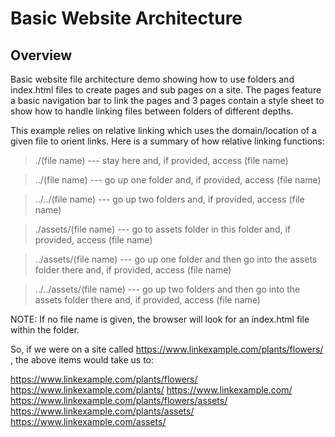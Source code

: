 # Basic Website Architecture

## Overview

Basic website file architecture demo showing how to use folders and index.html files to create pages and sub pages on a site. The pages feature a basic navigation bar to link the pages and 3 pages contain a style sheet to show how to handle linking files between folders of different depths.

This example relies on relative linking which uses the domain/location of a given file to orient links. Here is a summary of how relative linking functions:

>./(file name) --- stay here and, if provided, access (file name)

>../(file name) --- go up one folder and, if provided, access (file name)

>../../(file name) --- go up two folders and, if provided, access (file name)

>./assets/(file name) --- go to assets folder in this folder and, if provided, access (file name)

>../assets/(file name) --- go up one folder and then go into the assets folder there and, if provided, access (file name)

>../../assets/(file name) --- go up two folders and then go into the assets folder there and, if provided, access (file name)

NOTE: If no file name is given, the browser will look for an index.html file within the folder.

So, if we were on a site called https://www.linkexample.com/plants/flowers/ , the above items would take us to:

https://www.linkexample.com/plants/flowers/
https://www.linkexample.com/plants/
https://www.linkexample.com/
https://www.linkexample.com/plants/flowers/assets/
https://www.linkexample.com/plants/assets/
https://www.linkexample.com/assets/


